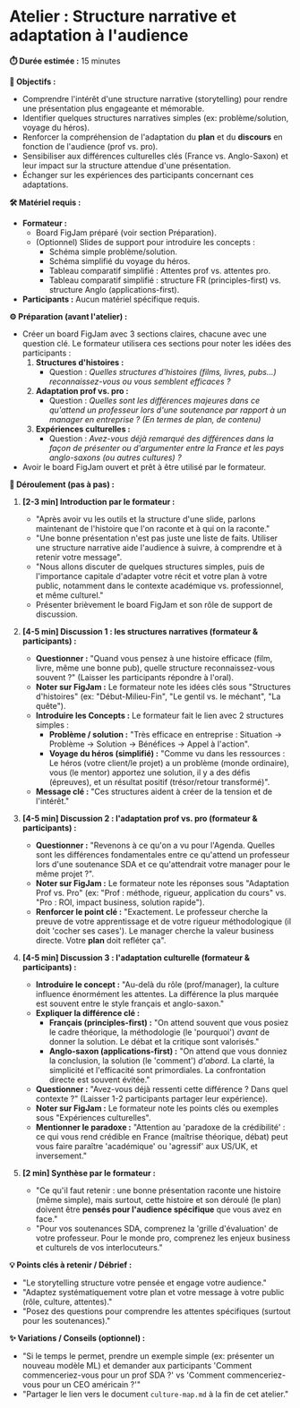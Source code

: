 # Atelier : Structure narrative et adaptation à l'audience

**⏱️ Durée estimée :** 15 minutes

**🎯 Objectifs :**
* Comprendre l'intérêt d'une structure narrative (storytelling) pour rendre une présentation plus engageante et mémorable.
* Identifier quelques structures narratives simples (ex: problème/solution, voyage du héros).
* Renforcer la compréhension de l'adaptation du **plan** et du **discours** en fonction de l'audience (prof vs. pro).
* Sensibiliser aux différences culturelles clés (France vs. Anglo-Saxon) et leur impact sur la structure attendue d'une présentation.
* Échanger sur les expériences des participants concernant ces adaptations.

**🛠️ Matériel requis :**
* **Formateur :**
    * Board FigJam préparé (voir section Préparation).
    * (Optionnel) Slides de support pour introduire les concepts :
        * Schéma simple problème/solution.
        * Schéma simplifié du voyage du héros.
        * Tableau comparatif simplifié : Attentes prof vs. attentes pro.
        * Tableau comparatif simplifié : structure FR (principles-first) vs. structure Anglo (applications-first).
* **Participants :** Aucun matériel spécifique requis.

**⚙️ Préparation (avant l'atelier) :**
* Créer un board FigJam avec 3 sections claires, chacune avec une question clé. Le formateur utilisera ces sections pour noter les idées des participants :
    1.  **Structures d'histoires :**
        * Question : *Quelles structures d'histoires (films, livres, pubs...) reconnaissez-vous ou vous semblent efficaces ?*
    2.  **Adaptation prof vs. pro :**
        * Question : *Quelles sont les différences majeures dans ce qu'attend un professeur lors d'une soutenance par rapport à un manager en entreprise ? (En termes de plan, de contenu)*
    3.  **Expériences culturelles :**
        * Question : *Avez-vous déjà remarqué des différences dans la façon de présenter ou d'argumenter entre la France et les pays anglo-saxons (ou autres cultures) ?*
* Avoir le board FigJam ouvert et prêt à être utilisé par le formateur.

**🚀 Déroulement (pas à pas) :**

1.  **[2-3 min] Introduction par le formateur :**
    * "Après avoir vu les outils et la structure d'une slide, parlons maintenant de l'histoire que l'on raconte et à qui on la raconte."
    * "Une bonne présentation n'est pas juste une liste de faits. Utiliser une structure narrative aide l'audience à suivre, à comprendre et à retenir votre message".
    * "Nous allons discuter de quelques structures simples, puis de l'importance capitale d'adapter votre récit et votre plan à votre public, notamment dans le contexte académique vs. professionnel, et même culturel."
    * Présenter brièvement le board FigJam et son rôle de support de discussion.

2.  **[4-5 min] Discussion 1 : les structures narratives (formateur & participants) :**
    * **Questionner :** "Quand vous pensez à une histoire efficace (film, livre, même une bonne pub), quelle structure reconnaissez-vous souvent ?" (Laisser les participants répondre à l'oral).
    * **Noter sur FigJam :** Le formateur note les idées clés sous "Structures d'histoires" (ex: "Début-Milieu-Fin", "Le gentil vs. le méchant", "La quête").
    * **Introduire les Concepts :** Le formateur fait le lien avec 2 structures simples :
        * **Problème / solution :** "Très efficace en entreprise : Situation -> Problème -> Solution -> Bénéfices -> Appel à l'action".
        * **Voyage du héros (simplifié) :** "Comme vu dans les ressources : Le héros (votre client/le projet) a un problème (monde ordinaire), vous (le mentor) apportez une solution, il y a des défis (épreuves), et un résultat positif (trésor/retour transformé)".
    * **Message clé :** "Ces structures aident à créer de la tension et de l'intérêt."

3.  **[4-5 min] Discussion 2 : l'adaptation prof vs. pro (formateur & participants) :**
    * **Questionner :** "Revenons à ce qu'on a vu pour l'Agenda. Quelles sont les différences fondamentales entre ce qu'attend un professeur lors d'une soutenance SDA et ce qu'attendrait votre manager pour le même projet ?".
    * **Noter sur FigJam :** Le formateur note les réponses sous "Adaptation Prof vs. Pro" (ex: "Prof : méthode, rigueur, application du cours" vs. "Pro : ROI, impact business, solution rapide").
    * **Renforcer le point clé :** "Exactement. Le professeur cherche la preuve de votre apprentissage et de votre rigueur méthodologique (il doit 'cocher ses cases'). Le manager cherche la valeur business directe. Votre **plan** doit refléter ça".

4.  **[4-5 min] Discussion 3 : l'adaptation culturelle (formateur & participants) :**
    * **Introduire le concept :** "Au-delà du rôle (prof/manager), la culture influence énormément les attentes. La différence la plus marquée est souvent entre le style français et anglo-saxon."
    * **Expliquer la différence clé :**
        * **Français (principles-first) :** "On attend souvent que vous posiez le cadre théorique, la méthodologie (le 'pourquoi') *avant* de donner la solution. Le débat et la critique sont valorisés."
        * **Anglo-saxon (applications-first) :** "On attend que vous donniez la conclusion, la solution (le 'comment') *d'abord*. La clarté, la simplicité et l'efficacité sont primordiales. La confrontation directe est souvent évitée."
    * **Questionner :** "Avez-vous déjà ressenti cette différence ? Dans quel contexte ?" (Laisser 1-2 participants partager leur expérience).
    * **Noter sur FigJam :** Le formateur note les points clés ou exemples sous "Expériences culturelles".
    * **Mentionner le paradoxe :** "Attention au 'paradoxe de la crédibilité' : ce qui vous rend crédible en France (maîtrise théorique, débat) peut vous faire paraître 'académique' ou 'agressif' aux US/UK, et inversement."

5.  **[2 min] Synthèse par le formateur :**
    * "Ce qu'il faut retenir : une bonne présentation raconte une histoire (même simple), mais surtout, cette histoire et son déroulé (le plan) doivent être **pensés pour l'audience spécifique** que vous avez en face."
    * "Pour vos soutenances SDA, comprenez la 'grille d'évaluation' de votre professeur. Pour le monde pro, comprenez les enjeux business et culturels de vos interlocuteurs."

**💡 Points clés à retenir / Débrief :**
* "Le storytelling structure votre pensée et engage votre audience."
* "Adaptez systématiquement votre plan et votre message à votre public (rôle, culture, attentes)."
* "Posez des questions pour comprendre les attentes spécifiques (surtout pour les soutenances)."

**✨ Variations / Conseils (optionnel) :**
* "Si le temps le permet, prendre un exemple simple (ex: présenter un nouveau modèle ML) et demander aux participants 'Comment commenceriez-vous pour un prof SDA ?' vs 'Comment commenceriez-vous pour un CEO américain ?'"
* "Partager le lien vers le document `culture-map.md` à la fin de cet atelier."